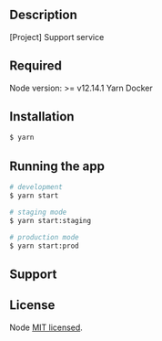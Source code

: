 ## Description

[Project] Support service

## Required
Node version: >= v12.14.1
Yarn
Docker
## Installation

```bash
$ yarn
```

## Running the app

```bash
# development
$ yarn start

# staging mode
$ yarn start:staging

# production mode
$ yarn start:prod
```
## Support

## License
  Node [MIT licensed](LICENSE).